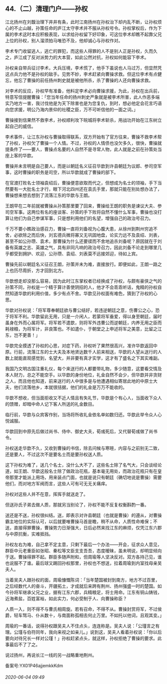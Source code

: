 ## 44.（二）清理门户——孙权
江北扬州在刘馥治理下井井有条，此时江南扬州在孙权治下却内乱不断，让孙权烦心的不止山越，孙策任命的庐江太守李术并不服从孙权号令。孙权掌权后，作为下属的李术这时本应积极表现，以求给孙权留下好印象，可这位李术却瞧不起靠父兄上位的孙权，别人溜须拍马唯恐不及，他却诚心与孙权作对。



李术专门收留逃人，逃亡的罪犯，而这些人得罪的人不是别人正是孙权，久而久之，庐江成了反对派势力的大本营，如此公然对抗，孙权如何能容下李术。



孙权亲自带兵征讨李术，大兵压境，李术慌了，他手下虽说也人马过万，但显然凭这点兵力他不是孙权的敌手。见势不妙，李术赶紧向曹操求救。但这位李术有点健忘，他忘了曹操的前任扬州刺史就是被他所杀，杀了曹操的人还向曹操求救。



对李术的反应，孙权早有准备，他料定李术必向曹操求援，为此，孙权在出兵前，特意写信提醒曹操：「您当年任命的扬州刺史严象就是被李术所害，此人作恶多端实乃地方一害，我讨伐他是为天下除害也是为您复仇，到时，想必他定会花言巧语向您求援，明公乃海内景仰的社稷之臣，万不可听信他的一面之词。」



曹操接到信果然不救李术，孙权顺利攻下皖城将李术斩杀，用战功开始在江东树立起自己的威信。



李术事件，让江东孙权与曹操取得联系，双方开始有了官方往来，曹操不救李术帮了孙权，孙权欠了曹操一个人情。不过，孙权的人情债也没欠多久，很快，曹操就提条件了——要人，曹操点名要的人自然不是寻常人物，此人就是之前在孙策处当座上客的华歆。



曹操并未言明是自己要人，而是以朝廷名义征召华歆到许县朝廷为议郎、参司空军事，这时曹操的职务是司空，所以华歆就成了曹操的部下。



在官渡打败名士领袖袁绍后，曹操便意欲取而代之，但想成为名士的领袖，手下当然要有一大批名士才行，眼下河北四州还在袁氏手里，那就只能在别处想办法了，曹操想来想去想到了流落江东的华歆与王朗。



王朗早在二年前就被曹操从孙策那里要了回来，曹操给王朗的职务是谏议大夫、参司空军事。这两位有名的座谈客、孙策的手下败将自然不懂什么军事，曹操也没打算让他们为自己参谋军事，只是想利用他们的名望，增强自己的政治号召力。



千万不要小瞧政治感召力，曹操一直将刘备视为心腹大患，从徐州到荆州穷追不舍，必欲除之而后快，刘玄德兵微将寡又无巩固地盘，论实力远不及袁绍、刘表，甚至不如公孙瓒、袁术，那曹操为什么还要锲而不舍地追杀刘备呢？原因就在于刘备有英雄之志、英雄之气，具有非同凡响的政治号召力，因此刘备不论走到哪里几乎都受到拥护、欢迎，公孙瓒、袁绍、刘表莫不远接郊迎，待如上宾。



曹操先前以朝廷名义征召王朗，孙策并未为难，直接放行。即便如此，王朗一路之上也历尽周折，方才回到北方。



华歆想走却没那么容易，因为此时江东掌权者已经换成了孙权，与颇有豪侠之气的孙策不同，孙权是一个精于算计善使阴招的人，他才不会乖乖听话，鬼精的孙权自然知道华歆的利用价值，多少有点不舍。华歆见孙权面有难色，猜到了孙权的心思。



华歆对孙权说：「将军尊奉朝廷欲与曹公结好，若违逆朝廷之意，伤曹公之心，恐于将军不利。华歆留此无用，只是一介闲人，若蒙将军垂爱，得以身至朝廷，届时虽身在外而心属将军。将军若不遣歆，则将军外违曹公而逆朝廷，内养无用之臣而耗禄粮，为将军计，非良策也。不如遣仆，于朝堂之上申述将军之美意，比留之江东，岂不更善！」



华歆完全摸透了孙权的心思，对症下药，孙权听了果然很高兴，准许华歆返回中原。行前，流落江东的士大夫及本地贤达数千人前来相送，华歆的人望从送行的人数上就能直观感觉到，名望大，并非要有真才实学，这才有了盛名之下其实难副。



我国乃文明古国注重礼仪，每个来送行的人都要带礼物，多少随意，这要看交情及本人财力，总之不能空手。以华歆的身份地位，礼金自然不会少，但华歆并非贪财之人，而且他也知道，前来送行的人中很多是与他遭遇相似寄居此地的中原士大夫，他们流落他乡，本就很拮据，他们的礼金是万万不能收的。



华歆不想收，但当面拒收又不近人情且有失礼节，华歆是个有心人，当面收下众人的馈赠，却暗中命人记下客人所送的礼金数目。



临行前，华歆与众宾客作别，当场将所收礼金依名单如数归还。华歆此举令众人心悦诚服。



华歆回到中原先后做过尚书、侍中、御史大夫，荀彧死后，又代替荀彧做了尚书令。



孙权送走华歆不久，又收到曹操的书信，除去问候与寒暄，内容与之前别无二致，还是要人，不过这次不是要名士而是要孙权送人质。



这下孙权为难了，送几个名士，没什么大不了，这些名士除了名气大，只会谈经论道，如王朗、华歆这般名士除了做政治花瓶，基本毫无用处，而政治花瓶只有在皇帝那里才能派上用场，用来装点门面，也就是说只有朝廷（确切地说是曹操）需要他们，而对地方军阀而言，这些人可有可无无关痛痒。



孙权对这些人并不在意，挥挥手就送走了。



但送孙氏子弟去做人质，那就另当别论了，孙权不能不反复权衡斟酌一番。



送还是不送，孙权很纠结。送，即表示对许县朝廷（也就是曹操）的遵从，对曹操霸主地位的实际认可，以后就要唯曹操马首是瞻，稍不从命，人质性命难保；不送，直接得罪曹操，曹操势力日渐强大，日后必然来找江东的麻烦，仅凭江东六郡与中原抗衡，实难抵挡。



孙权左右为难，自己拿不定主意，只剩下最后一个办法——开会，征求众人意见，群臣中元老重臣如张昭、秦松等文臣支支吾吾，态度暧昧，虽未明说，却明显倾向于送。曹操得罪不起。群臣多随声附和，但周瑜等人坚决反对。双方各持己见，谁也说服不了谁。最后球又踢回孙权那里，孙权也不想送，拉着周瑜到内室找母亲吴夫人。



当着吴夫人跟孙权的面，周瑜慷慨陈词：「当年楚国被封到南方，地方不过百里，之后经数代人的奋斗，开疆拓土，才成就后来跨有荆州、扬州强盛一时的楚国。如今孙将军继承父兄之业，据有江东六郡，兵精粮足，将士用命。江东有铜山铸钱，近海煮盐，百姓富裕，如此实力，何必受制于人、向曹操称臣？



人质一入，则不得不与曹氏相周旋。若有召命，不得不从。曹操封赏将军，不过侯爵，轻车驽马、仆从数十，与南面称孤相去何止万里。不如托以他词，且观其变。」



周瑜的一番话，说得孙权跟吴夫人不住点头，连连称是。吴夫人说：「公瑾言之有理。公瑾与伯符同年，我向来视之如亲儿。」说到这，吴夫人看着孙权说：「你以后要向对待兄长一样对公瑾！」孙权赶紧点头，就这样，孙权拒绝了曹操的要求。此事最后不了了之。



说过扬州，再说长江一线的另一战略重地荆州。



备案号:YX01P46ajjemkkKdm


###### 2020-06-04 09:49
